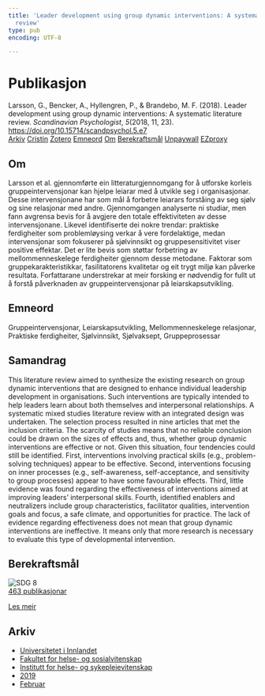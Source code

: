 ```yaml
---
title: 'Leader development using group dynamic interventions: A systematic literature
  review'
type: pub
encoding: UTF-8

---
```

<h1>Publikasjon</h1>
<article id="csl-bib-container-3GCNGFT5" class="csl-bib-container">
  <div class="csl-bib-body"> <div class="csl-entry">Larsson, G., Bencker, A., Hyllengren, P., &#38; Brandebo, M. F. (2018). Leader development using group dynamic interventions: A systematic literature review. <i>Scandinavian Psychologist</i>, <i>5</i>(2018, 11, 23). <a href="https://doi.org/10.15714/scandpsychol.5.e7">https://doi.org/10.15714/scandpsychol.5.e7</a></div> </div>
  <div class="csl-bib-buttons">
    <a href="#taxonomy-article-3GCNGFT5" alt="archive" class="csl-bib-button">Arkiv</a>
    <a href="https://app.cristin.no/results/show.jsf?id=1674433" alt="Cristin" class="csl-bib-button">Cristin</a>
    <a href="http://zotero.org/groups/5881554/items/3GCNGFT5" alt="Zotero" class="csl-bib-button">Zotero</a>
    <a href="#keywords-article-3GCNGFT5" alt="keywords" class="csl-bib-button">Emneord</a>
    <a href="#about-article-3GCNGFT5" alt="about_pub" class="csl-bib-button">Om</a>
    <a href="#sdg-article-3GCNGFT5" alt="sdg" class="csl-bib-button">Berekraftsmål</a>
    <a href="https://brage.inn.no/inn-xmlui/bitstream/11250/2589512/2/Larsson_2018_Leader%2bdevelopment.pdf" alt="Unpaywall" class="csl-bib-button">Unpaywall</a>
    <a href="https://brage.inn.no/inn-xmlui/bitstream/11250/2589512/2/Larsson_2018_Leader%2bdevelopment.pdf" alt="EZproxy" class="csl-bib-button">EZproxy</a>
  </div>
  <div id="csl-bib-meta-container-3GCNGFT5"></div>
</article>
<div id="csl-bib-meta-3GCNGFT5" class="csl-bib-meta">
  <article id="about-article-3GCNGFT5" class="about_pub-article">
    <h1>Om</h1>
    Larsson et al. gjennomførte ein litteraturgjennomgang for å utforske korleis gruppeintervensjonar kan hjelpe leiarar med å utvikle seg i organisasjonar. Desse intervensjonane har som mål å forbetre leiarars forståing av seg sjølv og sine relasjonar med andre. Gjennomgangen analyserte ni studiar, men fann avgrensa bevis for å avgjere den totale effektiviteten av desse intervensjonane. Likevel identifiserte dei nokre trendar: praktiske ferdigheiter som problemløysing verkar å vere fordelaktige, medan intervensjonar som fokuserer på sjølvinnsikt og gruppesensitivitet viser positive effektar. Det er lite bevis som støttar forbetring av mellommenneskelege ferdigheiter gjennom desse metodane. Faktorar som gruppekarakteristikkar, fasilitatorens kvalitetar og eit trygt miljø kan påverke resultata. Forfattarane understrekar at meir forsking er nødvendig for fullt ut å forstå påverknaden av gruppeintervensjonar på leiarskapsutvikling.
  </article>
  <article id="keywords-article-3GCNGFT5" class="keywords-article">
    <h1>Emneord</h1>
    Gruppeintervensjonar, Leiarskapsutvikling, Mellommenneskelege relasjonar, Praktiske ferdigheiter, Sjølvinnsikt, Sjølvaksept, Gruppeprosessar
  </article>
  <article id="abstract-article-3GCNGFT5" class="abstract-article">
    <h1>Samandrag</h1>
    This literature review aimed to synthesize the existing research on group dynamic interventions that are designed to enhance individual leadership development in organisations. Such interventions are typically intended to help leaders learn about both themselves and interpersonal relationships. A systematic mixed studies literature review with an integrated design was undertaken. The selection process resulted in nine articles that met the inclusion criteria. The scarcity of studies means that no reliable conclusion could be drawn on the sizes of effects and, thus, whether group dynamic interventions are effective or not. Given this situation, four tendencies could still be identified. First, interventions involving practical skills (e.g., problem-solving techniques) appear to be effective. Second, interventions focusing on inner processes (e.g., self-awareness, self-acceptance, and sensitivity to group processes) appear to have some favourable effects. Third, little evidence was found regarding the effectiveness of interventions aimed at improving leaders’ interpersonal skills. Fourth, identified enablers and neutralizers include group characteristics, facilitator qualities, intervention goals and focus, a safe climate, and opportunities for practice. The lack of evidence regarding effectiveness does not mean that group dynamic interventions are ineffective. It means only that more research is necessary to evaluate this type of developmental intervention.
  </article>
  <article id="sdg-article-3GCNGFT5" class="sdg-article">
    <h1>Berekraftsmål</h1>
    <div class="sdg-container"><div id="sdg8" class="sdg">
        <img src="{{< params subfolder >}}images/sdg/sdg08_nn.png" class="image" alt="SDG 8">
        <div class="sdg-overlay">
          <a href="{{< params subfolder >}}nn/archive/?sdg=8#archive" class="sdg-publication-count"><span>463</span> publikasjonar</a>
          <p><a href="https://fn.no/om-fn/fns-baerekraftsmaal/anstendig-arbeid-og-oekonomisk-vekst?lang=nno-NO" class="sdg-read-more">Les meir</a></p>
        </div>
      </div></div>
  </article>
  <article id="taxonomy-article-3GCNGFT5" class="taxonomy-article">
    <h1>Arkiv</h1>
    <ul>
      <li><a href="{{< params subfolder >}}nn/archive/?key=3DCRN523">Universitetet i Innlandet</a></li>
      <li><a href="{{< params subfolder >}}nn/archive/?key=IDKFS3MX">Fakultet for helse- og sosialvitenskap</a></li>
      <li><a href="{{< params subfolder >}}nn/archive/?key=GTV4ECMZ">Institutt for helse- og sykepleievitenskap</a></li>
      <li><a href="{{< params subfolder >}}nn/archive/?key=E7THIEEM">2019</a></li>
      <li><a href="{{< params subfolder >}}nn/archive/?key=K9MPWJCB">Februar</a></li>
    </ul>
  </article>
</div>
